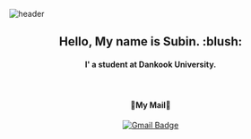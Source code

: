![header](https://capsule-render.vercel.app/api?type=waving&&color=timeGradient&height=120&section=header&fontSize=90)

<div align = "center">
<h2> Hello, My name is Subin. :blush:</h2>
<h4> I' a student at Dankook University. <h4>

<br/>
<h4>💬My Mail💬</h4>

 [![Gmail Badge](https://img.shields.io/badge/Gmail-d14836?style=flat-square&logo=Gmail&logoColor=white&link=mailto:subinhong0109@dankook.ac.kr)](mailto:subinhong0109@dankook.ac.kr)

</div>

<!--
**sss654654/sss654654** is a ✨ _special_ ✨ repository because its `README.md` (this file) appears on your GitHub profile.

Here are some ideas to get you started:

- 🔭 I’m currently working on ...
- 🌱 I’m currently learning ...
- 👯 I’m looking to collaborate on ...
- 🤔 I’m looking for help with ...
- 💬 Ask me about ...
- 📫 How to reach me: ...
- 😄 Pronouns: ...
- ⚡ Fun fact: ...
-->
